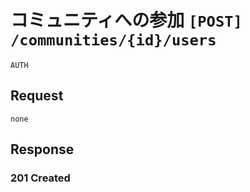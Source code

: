 # コミュニティへの参加 `[POST] /communities/{id}/users`
`AUTH`

## Request

```
none
```

## Response

### 201 Created
